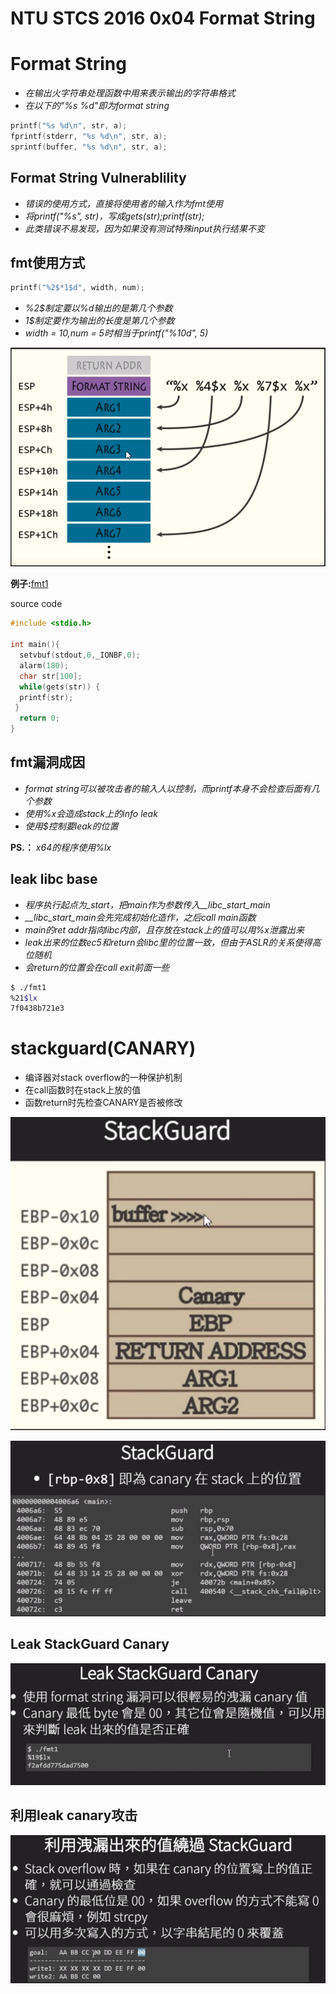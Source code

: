 # NTU STCS 2016 0x04 Format String


# Format String

- *在输出火字符串处理函数中用来表示输出的字符串格式*
- *在以下的"%s %d"即为format string*

```c
printf("%s %d\n", str, a);
fprintf(stderr, "%s %d\n", str, a);
sprintf(buffer, "%s %d\n", str, a);
```

## Format String Vulnerablility

- *错误的使用方式，直接将使用者的输入作为fmt使用*
- *将printf("%s", str)，写成gets(str);printf(str);*
- *此类错误不易发现，因为如果没有测试特殊input执行结果不变*

## fmt使用方式

```c
printf("%2$*1$d", width, num);
```

- *%2$制定要以%d输出的是第几个参数*
- *1$制定要作为输出的长度是第几个参数*
- *width = 10,num = 5时相当于printf("%10d", 5)*

![w6-fmt-stacktrace](w6-fmt-stacktrace.png)

**例子:**[fmt1](fmt1)

source code

```c
#include <stdio.h>

int main(){
  setvbuf(stdout,0,_IONBF,0);
  alarm(180);
  char str[100];
  while(gets(str)) {
  printf(str);
 }
  return 0;
}
```

## fmt漏洞成因

- *format string可以被攻击者的输入人以控制，而printf本身不会检查后面有几个参数*
- *使用%x会造成stack上的info leak*
- *使用$控制要leak的位置*

**PS.：** *x64的程序使用%lx*

## leak libc base

- *程序执行起点为_start，把main作为参数传入__libc_start_main*
- *__libc_start_main会先完成初始化造作，之后call main函数*
- *main的ret addr指向libc内部，且存放在stack上的值可以用%x泄露出来*
- *leak出来的位数ec5和return会libc里的位置一致，但由于ASLR的关系使得高位随机*
- *会return的位置会在call exit前面一些*

```bash
$ ./fmt1
%21$lx
7f0438b721e3
```

# stackguard(CANARY)

- 编译器对stack overflow的一种保护机制
- 在call函数时在stack上放的值
- 函数return时先检查CANARY是否被修改

![w6-fmt-stackguard](w6-fmt-stackguard.png)

![w6-fmt-canary](w6-fmt-canary.png)

## Leak StackGuard Canary

![w6-fmt-leakcanary](w6-fmt-leakcanary.png)

## 利用leak canary攻击

![w6-fmt-attcanary](w6-fmt-attcanary.png)


